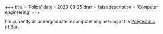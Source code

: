 +++
title = 'Poliba'
date = 2023-09-25
draft = false
description = 'Computer engineering'
+++

I'm currently an undergraduate in computer engineering at the [Polytechnic of Bari](https://www.poliba.it/).